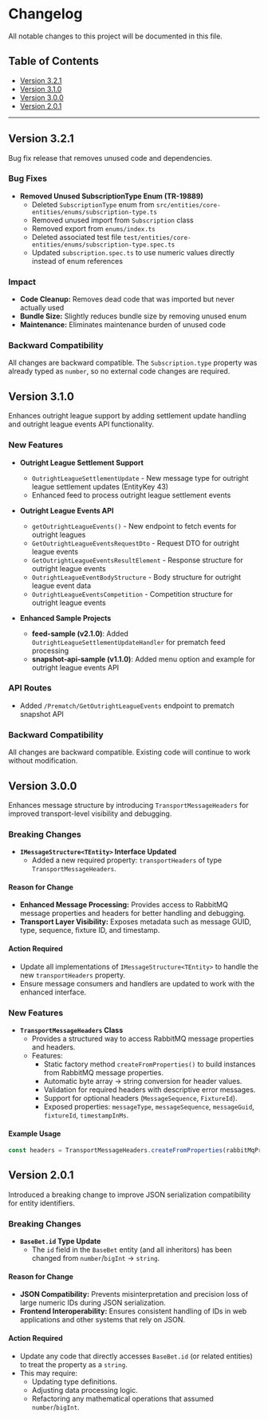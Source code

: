 
# Changelog

All notable changes to this project will be documented in this file.

## Table of Contents

- [Version 3.2.1](#version-321)
- [Version 3.1.0](#version-310)
- [Version 3.0.0](#version-300)
- [Version 2.0.1](#version-201)

---

## Version 3.2.1

Bug fix release that removes unused code and dependencies.

### Bug Fixes

- **Removed Unused SubscriptionType Enum (TR-19889)**
  - Deleted `SubscriptionType` enum from `src/entities/core-entities/enums/subscription-type.ts`
  - Removed unused import from `Subscription` class
  - Removed export from `enums/index.ts`
  - Deleted associated test file `test/entities/core-entities/enums/subscription-type.spec.ts`
  - Updated `subscription.spec.ts` to use numeric values directly instead of enum references

### Impact

- **Code Cleanup:** Removes dead code that was imported but never actually used
- **Bundle Size:** Slightly reduces bundle size by removing unused enum
- **Maintenance:** Eliminates maintenance burden of unused code

### Backward Compatibility

All changes are backward compatible. The `Subscription.type` property was already typed as `number`, so no external code changes are required.

## Version 3.1.0

Enhances outright league support by adding settlement update handling and outright league events API functionality.

### New Features

- **Outright League Settlement Support**
  - `OutrightLeagueSettlementUpdate` - New message type for outright league settlement updates (EntityKey 43)
  - Enhanced feed to process outright league settlement events

- **Outright League Events API**
  - `getOutrightLeagueEvents()` - New endpoint to fetch events for outright leagues
  - `GetOutrightLeagueEventsRequestDto` - Request DTO for outright league events
  - `GetOutrightLeagueEventsResultElement` - Response structure for outright league events
  - `OutrightLeagueEventBodyStructure` - Body structure for outright league event data
  - `OutrightLeagueEventsCompetition` - Competition structure for outright league events

- **Enhanced Sample Projects**
  - **feed-sample (v2.1.0)**: Added `OutrightLeagueSettlementUpdateHandler` for prematch feed processing
  - **snapshot-api-sample (v1.1.0)**: Added menu option and example for outright league events API

### API Routes

- Added `/Prematch/GetOutrightLeagueEvents` endpoint to prematch snapshot API

### Backward Compatibility

All changes are backward compatible. Existing code will continue to work without modification.

## Version 3.0.0

Enhances message structure by introducing `TransportMessageHeaders` for improved transport-level visibility and debugging.

### Breaking Changes

- **`IMessageStructure<TEntity>` Interface Updated**
  - Added a new required property: `transportHeaders` of type `TransportMessageHeaders`.

#### Reason for Change

- **Enhanced Message Processing:** Provides access to RabbitMQ message properties and headers for better handling and debugging.  
- **Transport Layer Visibility:** Exposes metadata such as message GUID, type, sequence, fixture ID, and timestamp.

#### Action Required

- Update all implementations of `IMessageStructure<TEntity>` to handle the new `transportHeaders` property.  
- Ensure message consumers and handlers are updated to work with the enhanced interface.

### New Features

- **`TransportMessageHeaders` Class**
  - Provides a structured way to access RabbitMQ message properties and headers.
  - Features:
    - Static factory method `createFromProperties()` to build instances from RabbitMQ message properties.
    - Automatic byte array → string conversion for header values.
    - Validation for required headers with descriptive error messages.
    - Support for optional headers (`MessageSequence`, `FixtureId`).
    - Exposed properties: `messageType`, `messageSequence`, `messageGuid`, `fixtureId`, `timestampInMs`.

#### Example Usage

```ts
const headers = TransportMessageHeaders.createFromProperties(rabbitMqProperties);
```

## Version 2.0.1  

Introduced a breaking change to improve JSON serialization compatibility for entity identifiers.

### Breaking Changes

- **`BaseBet.id` Type Update**
  - The `id` field in the `BaseBet` entity (and all inheritors) has been changed from `number`/`bigInt` → `string`.

#### Reason for Change

- **JSON Compatibility:** Prevents misinterpretation and precision loss of large numeric IDs during JSON serialization.  
- **Frontend Interoperability:** Ensures consistent handling of IDs in web applications and other systems that rely on JSON.

#### Action Required

- Update any code that directly accesses `BaseBet.id` (or related entities) to treat the property as a `string`.  
- This may require:
  - Updating type definitions.  
  - Adjusting data processing logic.  
  - Refactoring any mathematical operations that assumed `number`/`bigInt`.  
 